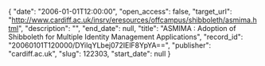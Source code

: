 {
  "date": "2006-01-01T12:00:00", 
  "open_access": false, 
  "target_url": "http://www.cardiff.ac.uk/insrv/eresources/offcampus/shibboleth/asmima.html", 
  "description": "", 
  "end_date": null, 
  "title": "ASMIMA : Adoption of Shibboleth for Multiple Identity Management Applications", 
  "record_id": "20060101T120000/DYilqYLbej072IElF8YpYA==", 
  "publisher": "cardiff.ac.uk", 
  "slug": 122303, 
  "start_date": null
}

